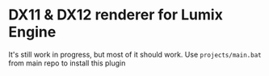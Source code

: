 # DX11 & DX12 renderer for Lumix Engine

It's still work in progress, but most of it should work.
Use `projects/main.bat` from main repo to install this plugin
